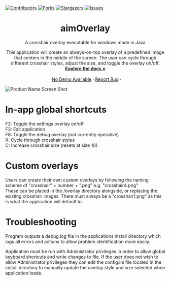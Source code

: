 [![Contributors][contributors-shield]][contributors-url]
[![Forks][forks-shield]][forks-url]
[![Stargazers][stars-shield]][stars-url]
[![Issues][issues-shield]][issues-url]

<div align="center">

<h1 align="center">aimOverlay  </h1>

  <p align="center">
    A crosshair overlay executable for windows made in Java

This application will create an always-on-top overlay of a predefined image that centers in the middle of the screen. The user can cycle through different crosshair styles, adjust the size, and toggle the overlay on/off.
    <br />
    <a href="https://github.com/windsywinds/aimOverlay/"><strong>Explore the docs »</strong></a>
    <br />
    <br />
    ·
    <a href="#">No Demo Available</a>
    ·
    <a href="https://github.com/windsywinds/aimOverlay/issues">Report Bug</a>
    ·

</div>

  

![Product Name Screen Shot][product-screenshot]

# In-app global shortcuts

F2: Toggle the settings overlay on/off  
F3: Exit application  
F8: Toggle the debug overlay (not currently operative)  
X: Cycle through crosshair styles  
C: Increase crosshair size (resets at size 10)  

# Custom overlays

Users can create their own custom overlays by following the naming scheme of "crosshair" + number + ".png" e.g. "crosshair4.png"  
These can be placed in the /overlay directory alongside, 
or replacing the existing crosshair images. 
There must always be a "crosshair1.png" as this is what the application will default to.

# Troubleshooting

Program outputs a debug.log file in the applications install directory which logs all errors
and actions to allow problem identification more easily.     
  
Application must be run with Administrator privileges in order to allow global keyboard 
shortcuts and write changes to file. If the user does not wish to allow Administrator privileges 
they can edit the config.ini file located in the install directory to manually update the overlay 
style and size selected when application loads.  

  

<!-- MARKDOWN LINKS & IMAGES -->
<!-- https://www.markdownguide.org/basic-syntax/#reference-style-links -->
[product-screenshot]: https://windsywinds.github.io/thumbnails/overlaythumb.jpg
[contributors-shield]: https://img.shields.io/github/contributors/windsywinds/aimOverlay.svg?style=for-the-badge
[contributors-url]: https://github.com/windsywinds/aimOverlay/graphs/contributors
[forks-shield]: https://img.shields.io/github/forks/windsywinds/aimOverlay.svg?style=for-the-badge
[forks-url]: https://github.com/windsywinds/aimOverlay/network/members
[stars-shield]: https://img.shields.io/github/stars/windsywinds/aimOverlay.svg?style=for-the-badge
[stars-url]: https://github.com/windsywinds/aimOverlay/stargazers
[issues-shield]: https://img.shields.io/github/issues/windsywinds/aimOverlay.svg?style=for-the-badge
[issues-url]: https://github.com/windsywinds/aimOverlay/issues
[license-shield]: https://img.shields.io/github/license/windsywinds/aimOverlay.svg?style=for-the-badge
[license-url]: https://github.com/windsywinds/aimOverlay/blob/master/LICENSE.txt